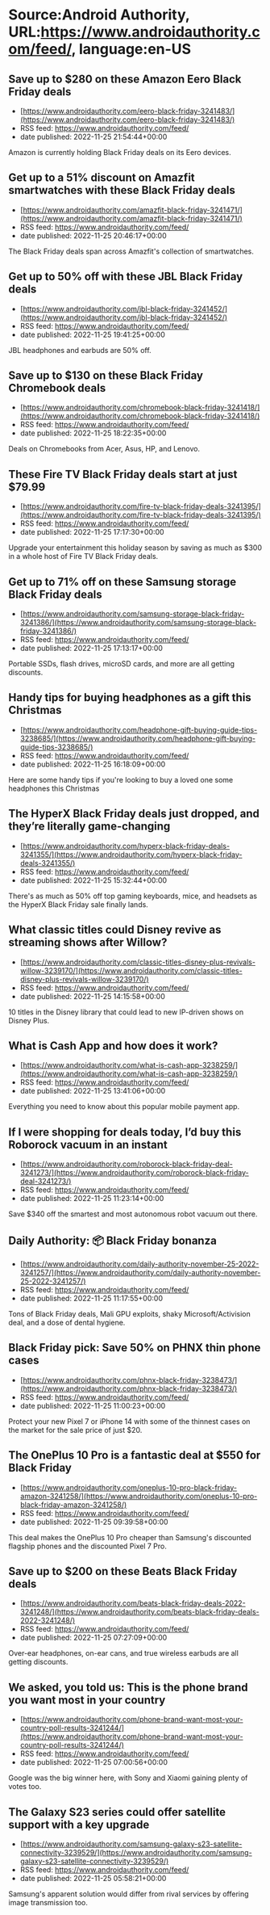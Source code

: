 # Source:Android Authority, URL:https://www.androidauthority.com/feed/, language:en-US

## Save up to $280 on these Amazon Eero Black Friday deals
 - [https://www.androidauthority.com/eero-black-friday-3241483/](https://www.androidauthority.com/eero-black-friday-3241483/)
 - RSS feed: https://www.androidauthority.com/feed/
 - date published: 2022-11-25 21:54:44+00:00

Amazon is currently holding Black Friday deals on its Eero devices.

## Get up to a 51% discount on Amazfit smartwatches with these Black Friday deals
 - [https://www.androidauthority.com/amazfit-black-friday-3241471/](https://www.androidauthority.com/amazfit-black-friday-3241471/)
 - RSS feed: https://www.androidauthority.com/feed/
 - date published: 2022-11-25 20:46:17+00:00

The Black Friday deals span across Amazfit's collection of smartwatches.

## Get up to 50% off with these JBL Black Friday deals
 - [https://www.androidauthority.com/jbl-black-friday-3241452/](https://www.androidauthority.com/jbl-black-friday-3241452/)
 - RSS feed: https://www.androidauthority.com/feed/
 - date published: 2022-11-25 19:41:25+00:00

JBL headphones and earbuds are 50% off.

## Save up to $130 on these Black Friday Chromebook deals
 - [https://www.androidauthority.com/chromebook-black-friday-3241418/](https://www.androidauthority.com/chromebook-black-friday-3241418/)
 - RSS feed: https://www.androidauthority.com/feed/
 - date published: 2022-11-25 18:22:35+00:00

Deals on Chromebooks from Acer, Asus, HP, and Lenovo.

## These Fire TV Black Friday deals start at just $79.99
 - [https://www.androidauthority.com/fire-tv-black-friday-deals-3241395/](https://www.androidauthority.com/fire-tv-black-friday-deals-3241395/)
 - RSS feed: https://www.androidauthority.com/feed/
 - date published: 2022-11-25 17:17:30+00:00

Upgrade your entertainment this holiday season by saving as much as $300 in a whole host of Fire TV Black Friday deals.

## Get up to 71% off on these Samsung storage Black Friday deals
 - [https://www.androidauthority.com/samsung-storage-black-friday-3241386/](https://www.androidauthority.com/samsung-storage-black-friday-3241386/)
 - RSS feed: https://www.androidauthority.com/feed/
 - date published: 2022-11-25 17:13:17+00:00

Portable SSDs, flash drives, microSD cards, and more are all getting discounts.

## Handy tips for buying headphones as a gift this Christmas
 - [https://www.androidauthority.com/headphone-gift-buying-guide-tips-3238685/](https://www.androidauthority.com/headphone-gift-buying-guide-tips-3238685/)
 - RSS feed: https://www.androidauthority.com/feed/
 - date published: 2022-11-25 16:18:09+00:00

Here are some handy tips if you're looking to buy a loved one some headphones this Christmas

## The HyperX Black Friday deals just dropped, and they’re literally game-changing
 - [https://www.androidauthority.com/hyperx-black-friday-deals-3241355/](https://www.androidauthority.com/hyperx-black-friday-deals-3241355/)
 - RSS feed: https://www.androidauthority.com/feed/
 - date published: 2022-11-25 15:32:44+00:00

There's as much as 50% off top gaming keyboards, mice, and headsets as the HyperX Black Friday sale finally lands.

## What classic titles could Disney revive as streaming shows after Willow?
 - [https://www.androidauthority.com/classic-titles-disney-plus-revivals-willow-3239170/](https://www.androidauthority.com/classic-titles-disney-plus-revivals-willow-3239170/)
 - RSS feed: https://www.androidauthority.com/feed/
 - date published: 2022-11-25 14:15:58+00:00

10 titles in the Disney library that could lead to new IP-driven shows on Disney Plus.

## What is Cash App and how does it work?
 - [https://www.androidauthority.com/what-is-cash-app-3238259/](https://www.androidauthority.com/what-is-cash-app-3238259/)
 - RSS feed: https://www.androidauthority.com/feed/
 - date published: 2022-11-25 13:41:06+00:00

Everything you need to know about this popular mobile payment app.

## If I were shopping for deals today, I’d buy this Roborock vacuum in an instant
 - [https://www.androidauthority.com/roborock-black-friday-deal-3241273/](https://www.androidauthority.com/roborock-black-friday-deal-3241273/)
 - RSS feed: https://www.androidauthority.com/feed/
 - date published: 2022-11-25 11:23:14+00:00

Save $340 off the smartest and most autonomous robot vacuum out there.

## Daily Authority: 📦 Black Friday bonanza
 - [https://www.androidauthority.com/daily-authority-november-25-2022-3241257/](https://www.androidauthority.com/daily-authority-november-25-2022-3241257/)
 - RSS feed: https://www.androidauthority.com/feed/
 - date published: 2022-11-25 11:17:55+00:00

Tons of Black Friday deals, Mali GPU exploits, shaky Microsoft/Activision deal, and a dose of dental hygiene.

## Black Friday pick: Save 50% on PHNX thin phone cases
 - [https://www.androidauthority.com/phnx-black-friday-3238473/](https://www.androidauthority.com/phnx-black-friday-3238473/)
 - RSS feed: https://www.androidauthority.com/feed/
 - date published: 2022-11-25 11:00:23+00:00

Protect your new Pixel 7 or iPhone 14 with some of the thinnest cases on the market for the sale price of just $20.

## The OnePlus 10 Pro is a fantastic deal at $550 for Black Friday
 - [https://www.androidauthority.com/oneplus-10-pro-black-friday-amazon-3241258/](https://www.androidauthority.com/oneplus-10-pro-black-friday-amazon-3241258/)
 - RSS feed: https://www.androidauthority.com/feed/
 - date published: 2022-11-25 09:39:58+00:00

This deal makes the OnePlus 10 Pro cheaper than Samsung's discounted flagship phones and the discounted Pixel 7 Pro.

## Save up to $200 on these Beats Black Friday deals
 - [https://www.androidauthority.com/beats-black-friday-deals-2022-3241248/](https://www.androidauthority.com/beats-black-friday-deals-2022-3241248/)
 - RSS feed: https://www.androidauthority.com/feed/
 - date published: 2022-11-25 07:27:09+00:00

Over-ear headphones, on-ear cans, and true wireless earbuds are all getting discounts.

## We asked, you told us: This is the phone brand you want most in your country
 - [https://www.androidauthority.com/phone-brand-want-most-your-country-poll-results-3241244/](https://www.androidauthority.com/phone-brand-want-most-your-country-poll-results-3241244/)
 - RSS feed: https://www.androidauthority.com/feed/
 - date published: 2022-11-25 07:00:56+00:00

Google was the big winner here, with Sony and Xiaomi gaining plenty of votes too.

## The Galaxy S23 series could offer satellite support with a key upgrade
 - [https://www.androidauthority.com/samsung-galaxy-s23-satellite-connectivity-3239529/](https://www.androidauthority.com/samsung-galaxy-s23-satellite-connectivity-3239529/)
 - RSS feed: https://www.androidauthority.com/feed/
 - date published: 2022-11-25 05:58:21+00:00

Samsung's apparent solution would differ from rival services by offering image transmission too.

